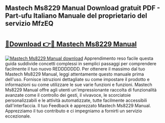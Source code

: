 ## Mastech Ms8229 Manual Download gratuit PDF - Part-ufu Italiano Manuale del proprietario del servizio MfzEQ

# <h2><a href="http://dfb81p.blite.top/?on=Mastech+Ms8229+Manual">🔗Download 👉🔴 Mastech Ms8229 Manual</a></h2>

[![Mastech Ms8229 Manual download](https://i.imgur.com/lujVjoI.png)](http://dfb81p.blite.top/?on=Mastech+Ms8229+Manual)
Apprendimento reso facile questa guida suddivide concetti complessi in semplici passaggi per comprendere facilmente il tuo nuovo REDDDDDDD. Per ottenere il massimo dal tuo Mastech Ms8229 Manual, leggi attentamente questo manuale prima dell'uso. Fornisce istruzioni dettagliate su come impostare il prodotto e informazioni su come utilizzare le sue varie funzioni e funzioni. Mastech Ms8229 Manual offre agli utenti un'impressionante raccolta di funzionalità avanzate come il controllo dei gesti, il vivavoce, le scorciatoie personalizzabili e le attività automatizzate, tutte facilmente accessibili dall'interfaccia. Il tuo Feedback è apprezzato Mastech Ms8229 Manual. Apprezziamo il tuo contributo e ci impegniamo a fornirti un servizio eccezionale.
